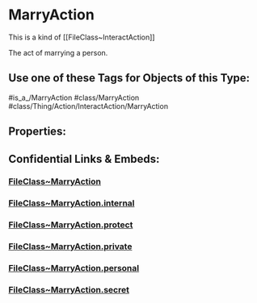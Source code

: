 ﻿---
limit: 9
mapWithTag: true
excludes: 
icon: link-2
version: "2.0"
tagNames:
  - class/MarryAction
  - class/Thing/Action/InteractAction/MarryAction
  - is_a_/MarryAction
  - schema-org/MarryAction
tags:
  - class/FileClass
  - class/MarryAction
  - is_a_/MarryAction
  - class/Thing/Action/InteractAction/MarryAction
extends: FileClass~Thing/FileClass~Action/FileClass~InteractAction
fields: []
---

# MarryAction
This is a kind of [[FileClass~InteractAction]]

The act of marrying a person.


## Use one of these Tags for Objects of this Type:

#is_a_/MarryAction
#class/MarryAction
#class/Thing/Action/InteractAction/MarryAction

## Properties:



## Confidential Links & Embeds: 

### [FileClass~MarryAction](/_public/fileClass/FileClass~Thing/FileClass~Action/FileClass~InteractAction/FileClass~MarryAction.md) 

### [FileClass~MarryAction.internal](/_internal/fileClass/FileClass~Thing/FileClass~Action/FileClass~InteractAction/FileClass~MarryAction.internal.md) 

### [FileClass~MarryAction.protect](/_protect/fileClass/FileClass~Thing/FileClass~Action/FileClass~InteractAction/FileClass~MarryAction.protect.md) 

### [FileClass~MarryAction.private](/_private/fileClass/FileClass~Thing/FileClass~Action/FileClass~InteractAction/FileClass~MarryAction.private.md) 

### [FileClass~MarryAction.personal](/_personal/fileClass/FileClass~Thing/FileClass~Action/FileClass~InteractAction/FileClass~MarryAction.personal.md) 

### [FileClass~MarryAction.secret](/_secret/fileClass/FileClass~Thing/FileClass~Action/FileClass~InteractAction/FileClass~MarryAction.secret.md) 
